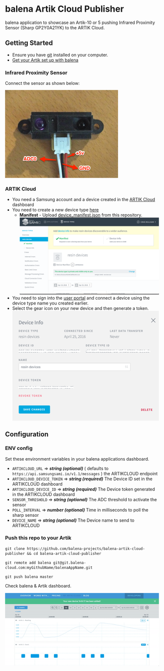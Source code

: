 # balena Artik Cloud Publisher
balena application to showcase an Artik-10 or 5 pushing Infrared Proximity Sensor (Sharp GP2Y0A21YK) to the ARTIK Cloud.

## Getting Started

* Ensure you have [git](https://git-scm.com/) installed on your computer.
* [Get your Artik set up with balena](http://balena.io/docs/learn/getting-started/artik530/nodejs/)

### Infrared Proximity Sensor

Connect the sensor as shown below:

![wiring](/docs/wiring.png)

### ARTIK Cloud
  * You need a Samsung account and a device created in the [ARTIK Cloud](https://portal.samsungsami.io) dashboard
  * You need to create a new device type [here](https://devportal.samsungsami.io/#/devicetypes/new)
    * __Manifest__ - Upload [device_manifest.json](https://github.com/balena-playground/balena-artik10-demo/blob/master/device_manifest.json) from this repository. ![manifest](/docs/manifest.png)
  * You need to sign into the [user portal](https://portal.samsungsami.io/) and connect a device using the device type name you created earlier.
  * Select the gear icon on your new device and then generate a token.
  ![token](/docs/token.png)

## Configuration

### ENV config
  Set these environment variables in your balena applications dashboard.
  * `ARTIKCLOUD_URL` => __*string (optional)*__ ( defaults to `https://api.samsungsami.io/v1.1/messages` ) the ARTIKCLOUD endpoint
  * `ARTIKCLOUD_DEVICE_TOKEN` => __*string (required)*__ The Device ID set in the ARTIKCLOUD dashboard
  * `ARTIKCLOUD_DEVICE_ID` => __*string (required)*__ The Device token generated in the ARTIKCLOUD dashboard
  * `SENSOR_THRESHOLD` => __*string (optional)*__ The ADC threshold to activate the sensor
  * `POLL_INTERVAL` => __*number (optional)*__ Time in milliseconds to poll the sharp sensor
  * `DEVICE_NAME` => __*string (optional)*__ The Device name to send to ARTIKCLOUD

### Push this repo to your Artik

```
git clone https://github.com/balena-projects/balena-artik-cloud-publisher && cd balena-artik-cloud-publisher
```

```
git remote add balena git@git.balena-cloud.com:myGithubName/balenaAppName.git
```

```
git push balena master
```

Check balena & Artik dashboard.

![image](docs/artik-dash.gif)
